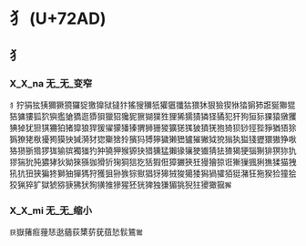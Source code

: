 # 犭 (U+72AD)

## 犭 

### X_X_na 无_无_变窄
`犭`狞狷㹡㹫獮獗獍玀㹱獥獋狱㺚犿猺獀獼㹝獾㺧㺤狜猥狇狠獫猰㹯㹺猏犻誑狿㺦猑狤㺎㺏狐狖㺞㺝獊獢逛㺛狽獵㹦㺥狔㺙猢獛狌狸狶獳㺓獜㹩獝犯犴狗狟狋猓猿獤玃猠㹿犹狚猉狦狛猪獔狼猂猨㺟獴㺕獉猬狮㹪猣獷㺊獇狓獖猐狍猗狈猀㹵狴猙猶㹳狳㺔獠狫梑獶㺃獏㹧㺂漪犲㺀玂猞狑獱犸猼獰獩獭峱獹獕獙狘㹸㺋犱獈㹽㺡獧獓狰唙狢㺆狾㹾猡狵㺄㺍獨㺈犳狆獟狎猴獂㹟猎獯猛獺猭獽㹬㺣猜㹤猹猲㹴㺁猘猅猽狝犰㺒猯狁㹠㺜㹲狄狕猍猻㹢猾㹞㹼狪狺犵狧猳俇獐玁狹狅獌獪猄诳獑㺐猦猁㺘猱猫㹭犼犺狃狭猵㹣獅㹨㺗獁狩獲狙狲㺅猔㺇猖犽獆狨狻獦㹻獡猧㺢㹮㹶潴狂狏猤猃獞狯狡猟猝犷獄猇猕㹹狒犾狥獚猚㺑猩狉㹰猈独㺌猸狣猊㹥獿㺖㺠`獬`

### X_X_mi 无_无_缩小
`获`嶽蕏㾠䔆㤮逖蕕荻橥䓄莸莥悐䯼鵟`鸑`
